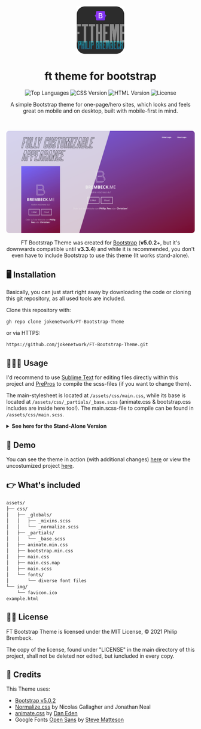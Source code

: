 <div align="center">

<img src="logo.png" alt="FTTheme Logo" width="128">

# ft theme for bootstrap

![Top Languages](https://img.shields.io/github/languages/top/jokenetwork/FT-Bootstrap-Theme?style=flat-square)
![CSS Version](https://img.shields.io/badge/CSS-v3-blue?style=flat-square)
![HTML Version](https://img.shields.io/badge/HTML-v5-red?style=flat-square)
![License](https://img.shields.io/github/license/jokenetwork/FT-Bootstrap-Theme?style=flat-square)

A simple Bootstrap theme for one-page/hero sites, which looks and feels great on mobile and on desktop, built with mobile-first in mind.

<br/>

![Fully customizable appearance on mobile as well as on desktop.](hero.png)

FT Bootstrap Theme was created for [Bootstrap](https://getbootstrap.com) (**v5.0.2**+, but it's downwards compatible until **v3.3.4**) and while it is recommended, you don't even have to include Bootstrap to use this theme (It works stand-alone).

</div>

## 🖥 Installation 
Basically, you can just start right away by downloading the code or cloning this git repository, as all used tools are included. 

Clone this repository with:

    gh repo clone jokenetwork/FT-Bootstrap-Theme

or via HTTPS:

    https://github.com/jokenetwork/FT-Bootstrap-Theme.git

## 👨🏼‍💻 Usage 
I'd recommend to use [Sublime Text](https://www.sublimetext.com) for editing files directly within this project and [PrePros](https://prepros.io) to compile the scss-files (if you want to change them).

The main-stylesheet is located at `/assets/css/main.css`, while its base is located at `/assets/css/_partials/_base.scss` (animate.css & bootstrap.css includes are inside here too!). 
The main.scss-file to compile can be found in `/assets/css/main.scss`.

<details>
  <summary><b>See here for the Stand-Alone Version</b></summary>
  
  ```scss
    // _base.scss
    <del>@import url(bootstrap.min.css);</del>
    @import url(animate.min.css);
  ```
</details>

## 💾 Demo
You can see the theme in action (with additional changes) [here](https://brembeck.me) or view the uncostumized project [here](https://home-5003623867.app-ionos.space/example.html).

## 👉 What's included
    assets/
    ├── css/
    │   ├── _globals/
    │   │   ├── _mixins.scss
    │   │   └── _normalize.scss
    │   ├── _partials/
    │   │   └── _base.scss
    │   ├── animate.min.css
    │   ├── bootstrap.min.css
    │   ├── main.css
    │   ├── main.css.map
    │   ├── main.scss
    │   └── fonts/
    │       └── diverse font files
    └── img/
        └── favicon.ico
    example.html
 
## 👩‍⚖️ License
FT Bootstrap Theme is licensed under the MIT License, © 2021 Philip Brembeck.

The copy of the license, found under "LICENSE" in the main directory of this project, shall not be deleted nor edited, but iuncluded in every copy. 

## 🤝 Credits

This Theme uses:

 - [Bootstrap v5.0.2](https://getbootstrap.com)
 - [Normalize.css](https://necolas.github.io/normalize.css/) by Nicolas Gallagher and Jonathan Neal
 -  [animate.css](http://animate.style) by [Dan Eden](https://daneden.me)
 - Google Fonts [Open Sans](https://fonts.google.com/specimen/Open+Sans) by [Steve Matteson](https://fonts.google.com/specimen/Open+Sans?query=Steve%20Matteson)
